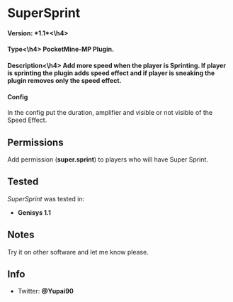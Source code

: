 # SuperSprint

<h4>Version: *1.1*<\h4>

<h4>Type<\h4>
PocketMine-MP Plugin.

<h4>Description<\h4>
Add more speed when the player is Sprinting. If player is sprinting the plugin adds speed effect and if player is sneaking the plugin removes only the speed effect.

<h4>Config</h4>
In the config put the duration, amplifier and visible or not visible of the Speed Effect.

## Permissions
Add permission (**super.sprint**) to players who will have Super Sprint.

## Tested
*SuperSprint* was tested in:

* **Genisys 1.1**

## Notes
Try it on other software and let me know please.

## Info

* Twitter: **@Yupai90**

